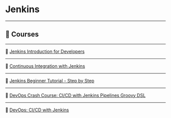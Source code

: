# Jenkins

---

## 🎥 Courses

---

🔗 [Jenkins Introduction for Developers](https://www.udemy.com/share/101yD43@lVbOV6Filw8IKCRbPy7Njki3WN4Hc79L1rSsGTdrMA_9HaTvwQs9TaHRtYH5mp4PVQ==/)

---

🔗 [Continuous Integration with Jenkins](https://www.udemy.com/share/102yzm3@jZqNNsL7uTEyirfW243gC05W_Nd-4dIev_YA2X_9Xu-AnMcikK-wmmqh6JWL_md8kA==/)

---

🔗 [Jenkins Beginner Tutorial - Step by Step](https://www.udemy.com/share/101vLM3@bXpSkT4b8FSnRfJSLbprXJ7V2mOmXCKCg3f5g-my8kFi49P4wJAX5NFiXaaByAL3tA==/)

---

🔗 [DevOps Crash Course: CI/CD with Jenkins Pipelines Groovy DSL](https://www.udemy.com/share/101s9Q3@MMWQDHcqFwuKtvBvk3d0d6R3BW7DmEf0yhpOvSTFS1WBb1LDwg7koqq9ERKyTatnsw==/)

---

🔗 [DevOps: CI/CD with Jenkins](https://www.udemy.com/share/102mK23@A7IT0DH59vyvm1SXs-Y8x63lZAgYG4fa3zEhQ3CZMrnsvScsyyZe0YR4RhdMrPErng==/)